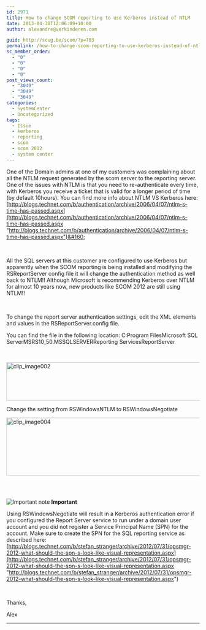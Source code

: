 ```yaml
---
id: 2971
title: How to change SCOM reporting to use Kerberos instead of NTLM
date: 2013-04-30T12:06:09+10:00
author: alexandre@verkinderen.com

guid: http://scug.be/scom/?p=703
permalink: /how-to-change-scom-reporting-to-use-kerberos-instead-of-ntlm-2/
sc_member_order:
  - "0"
  - "0"
  - "0"
  - "0"
post_views_count:
  - "3049"
  - "3049"
  - "3049"
categories:
  - SystemCenter
  - Uncategorized
tags:
  - Issue
  - kerberos
  - reporting
  - scom
  - scom 2012
  - system center
---
```

One of the Domain admins at one of my customers was complaining about all the NTLM request generated by the scom server to the reporting server. One of the issues with NTLM is that you need to re-authenticate every time, with Kerberos you receive a ticket that is valid for a longer period of time (by default 10hours). You can find more info about NTLM VS Kerberos here: [http://blogs.technet.com/b/authentication/archive/2006/04/07/ntlm-s-time-has-passed.aspx](http://blogs.technet.com/b/authentication/archive/2006/04/07/ntlm-s-time-has-passed.aspx "http://blogs.technet.com/b/authentication/archive/2006/04/07/ntlm-s-time-has-passed.aspx")&#160;

&#160;

All the SQL servers at this customer are configured to use Kerberos but apparently when the SCOM reporting is being installed and modifying the RSReportServer config file it will change the authentication method as well back to NTLM!! Although Microsoft is recommending Kerberos over NTLM for almost 10 years now, new products like SCOM 2012 are still using NTLM!!

&#160;

To change the report server authentication settings, edit the XML elements and values in the RSReportServer.config file.

You can find the file in the following location: C:Program FilesMicrosoft SQL ServerMSRS10_50.MSSQLSERVERReporting ServicesReportServer

&#160;

[<img title="clip_image002" style="border-top: 0px; border-right: 0px; background-image: none; border-bottom: 0px; padding-top: 0px; padding-left: 0px; border-left: 0px; display: inline; padding-right: 0px" border="0" alt="clip_image002" src="https://mscloudstorage.blob.core.windows.net/mscloudstorage//2013/04/clip_image002_thumb.jpg" width="644" height="100" />](https://mscloudstorage.blob.core.windows.net/mscloudstorage//2013/04/clip_image002.jpg)

Change the setting from RSWindowsNTLM to RSWindowsNegotiate

[<img title="clip_image004" style="border-top: 0px; border-right: 0px; background-image: none; border-bottom: 0px; padding-top: 0px; padding-left: 0px; margin: 0px 0px 15px; border-left: 0px; display: inline; padding-right: 0px" border="0" alt="clip_image004" src="https://mscloudstorage.blob.core.windows.net/mscloudstorage//2013/04/clip_image004_thumb.jpg" width="644" height="151" />](https://mscloudstorage.blob.core.windows.net/mscloudstorage//2013/04/clip_image004.jpg)

&#160;

![Important note](http://i.msdn.microsoft.com/areas/global/content/clear.gif "Important note") **Important**

Using RSWindowsNegotiate will result in a Kerberos authentication error if you configured the Report Server service to run under a domain user account and you did not register a Service Principal Name (SPN) for the account. Make sure to create the SPN for the SQL reporting service as described here: [http://blogs.technet.com/b/stefan_stranger/archive/2012/07/31/opsmgr-2012-what-should-the-spn-s-look-like-visual-representation.aspx](http://blogs.technet.com/b/stefan_stranger/archive/2012/07/31/opsmgr-2012-what-should-the-spn-s-look-like-visual-representation.aspx "http://blogs.technet.com/b/stefan_stranger/archive/2012/07/31/opsmgr-2012-what-should-the-spn-s-look-like-visual-representation.aspx")

&#160;

Thanks,

Alex

<hr align="center" size="3" width="100%" />
